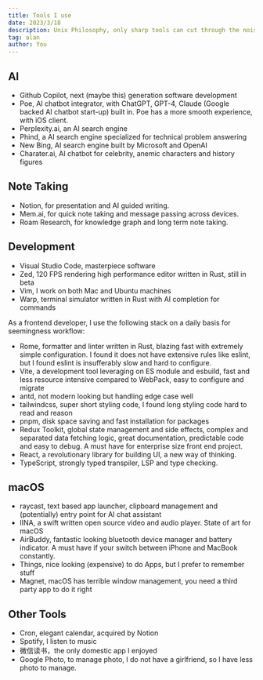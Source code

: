 ```yaml
---
title: Tools I use
date: 2023/3/18
description: Unix Philosophy, only sharp tools can cut through the noise
tag: alan
author: You
---
```


## AI

- Github Copilot, next (maybe this) generation software development
- Poe, AI chatbot integrator, with ChatGPT, GPT-4, Claude (Google backed AI chatbot start-up) built in. Poe has a more smooth experience, with iOS client.
- Perplexity.ai, an AI search engine
- Phind, a AI search engine specialized for technical problem answering
- New Bing, AI search engine built by Microsoft and OpenAI
- Charater.ai, AI chatbot for celebrity, anemic characters and history figures

## Note Taking

- Notion, for presentation and AI guided writing.
- Mem.ai, for quick note taking and message passing across devices.
- Roam Research, for knowledge graph and long term note taking.

## Development

- Visual Studio Code, masterpiece software
- Zed, 120 FPS rendering high performance editor written in Rust, still in beta
- Vim, I work on both Mac and Ubuntu machines
- Warp, terminal simulator written in Rust with AI completion for commands

As a frontend developer, I use the following stack on a daily basis for seemingness workflow:

- Rome, formatter and linter written in Rust, blazing fast with extremely simple configuration. I found it does not have extensive rules like eslint, but I found eslint is insufferably slow and hard to configure.
- Vite, a development tool leveraging on ES module and esbuild, fast and less resource intensive compared to WebPack, easy to configure and migrate
- antd, not modern looking but handling edge case well
- tailwindcss, super short styling code, I found long styling code hard to read and reason
- pnpm, disk space saving and fast installation for packages
- Redux Toolkit, global state management and side effects, complex and separated data fetching logic, great documentation, predictable code and easy to debug. A must have for enterprise size front end project.
- React, a revolutionary library for building UI, a new way of thinking.
- TypeScript, strongly typed transpiler, LSP and type checking.

## macOS

- raycast, text based app launcher, clipboard management and (potentially) entry point for AI chat assistant
- IINA, a swift written open source video and audio player. State of art for macOS
- AirBuddy, fantastic looking bluetooth device manager and battery indicator. A must have if your switch between iPhone and MacBook constantly.
- Things, nice looking (expensive) to do Apps, but I prefer to remember stuff
- Magnet, macOS has terrible window management, you need a third party app to do it right

## Other Tools

- Cron, elegant calendar, acquired by Notion
- Spotify, I listen to music
- 微信读书，the only domestic app I enjoyed
- Google Photo, to manage photo, I do not have a girlfriend, so I have less photo to manage.
